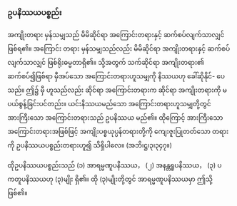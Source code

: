 ### ဥပနိဿယပစ္စည်း

အကျိုးတရား မှန်သမျှသည် မိမိဆိုင်ရာ အကြောင်းတရားနှင့် ဆက်စပ်လျက်သာလျှင် ဖြစ်ရ၏။ အကြောင်း
တရား မှန်သမျှသည်လည်း မိမိဆိုင်ရာ အကျိုးတရားနှင့် ဆက်စပ်လျက်သာလျှင် ဖြစ်ရိုးဓမ္မတာရှိ၏။ သို့အတွက်
သက်ဆိုင်ရာ အကျိုးတရား၏ ဆက်စပ်၍ဖြစ်ရာ မှီအပ်သော အကြောင်းတရားဟူသမျှကို နိဿယဟု ခေါ်ဆိုနိုင်-
ပေသည်။ ဤ၌ မှီ ဟူသည်လည်း ဆိုင်ရာ အကြောင်းတရားက ဆိုင်ရာ အကျိုးတရားကို မပယ်စွန့်ခြင်းပင်တည်း။
ယင်းနိဿယမည်သော အကြောင်းတရားဟူသမျှတို့တွင် အားကြီးသော အကြောင်းတရားသည် ဥပနိဿယ
မည်၏။ ထိုကြောင့် အားကြီးသော အကြောင်းတရားအဖြစ်ဖြင့် အကျိုးပစ္စယုပ္ပန်တရားတို့ကို ကျေးဇူးပြုတတ်သော
တရားကို ဥပနိဿယပစ္စည်းတရားဟူ၍ သိရှိပါလေ။ (အဘိ၊ဋ္ဌ၊၃၊၃၄၇။)

ထိုဥပနိဿယပစ္စည်းသည် (၁) အာရမ္မဏူပနိဿယ， (၂) အနန္တရူပနိဿယ， (၃) ပကတူပနိဿယဟု
(၃)မျိုး ရှိ၏။ ထို (၃)မျိုးတို့တွင် အာရမ္မဏူပနိဿယမှာ ဤသို့ဖြစ်၏။
